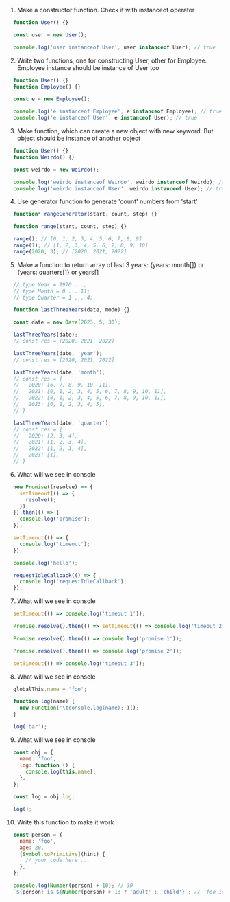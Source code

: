 1. Make a constructor function.
   Check it with instanceof operator

  ```javascript
    function User() {}
  
    const user = new User();
  
    console.log('user instanceof User', user instanceof User); // true
  ```

2. Write two functions, one for constructing User, other for Employee.
   Employee instance should be instance of User too

  ```javascript
    function User() {}
    function Employee() {}
  
    const e = new Employee();
  
    console.log('e instanceof Employee', e instanceof Employee); // true
    console.log('e instanceof User', e instanceof User); // true
  ```

3. Make function, which can create a new object with new keyword.
   But object should be instance of another object

  ```javascript
    function User() {}
    function Weirdo() {}
  
    const weirdo = new Weirdo();
  
    console.log('weirdo instanceof Weirdo', weirdo instanceof Weirdo); // false
    console.log('weirdo instanceof User', weirdo instanceof User); // true
  ```

4. Use generator function to generate 'count' numbers from 'start'

  ```javascript
    function* rangeGenerator(start, count, step) {}
  
    function range(start, count, step) {}
  
    range(); // [0, 1, 2, 3, 4, 5, 6, 7, 8, 9]
    range(1); // [1, 2, 3, 4, 5, 6, 7, 8, 9, 10]
    range(2020, 3); // [2020, 2021, 2022]
  ```

5. Make a function to return array of last 3 years: {years: month[]} or {years: quarters[]} or years[]

  ```javascript
    // type Year = 1970 ...;
    // type Month = 0 ... 11;
    // type Quarter = 1 ... 4;
  
    function lastThreeYears(date, mode) {}
  
    const date = new Date(2023, 5, 30);
  
    lastThreeYears(date);
    // const res = [2020, 2021, 2022]
  
    lastThreeYears(date, 'year');
    // const res = [2020, 2021, 2022]
  
    lastThreeYears(date, 'month');
    // const res = {
    //   2020: [6, 7, 8, 9, 10, 11],
    //   2021: [0, 1, 2, 3, 4, 5, 6, 7, 8, 9, 10, 11],
    //   2022: [0, 1, 2, 3, 4, 5, 6, 7, 8, 9, 10, 11],
    //   2023: [0, 1, 2, 3, 4, 5],
    // }
  
    lastThreeYears(date, 'quarter');
    // const res = {
    //   2020: [2, 3, 4],
    //   2021: [1, 2, 3, 4],
    //   2022: [1, 2, 3, 4],
    //   2023: [1],
    // }
  ```

6. What will we see in console

  ```javascript
    new Promise((resolve) => {
      setTimeout(() => {
        resolve();
      });
    }).then(() => {
      console.log('promise');
    });
  
    setTimeout(() => {
      console.log('timeout');
    });
  
    console.log('hello');
  
    requestIdleCallback(() => {
      console.log('requestIdleCallback');
    });
  ```

7. What will we see in console

  ```javascript
    setTimeout(() => console.log('timeout 1'));
  
    Promise.resolve().then(() => setTimeout(() => console.log('timeout 2')));
  
    Promise.resolve().then(() => console.log('promise 1'));
  
    Promise.resolve().then(() => console.log('promise 2'));
  
    setTimeout(() => console.log('timeout 3'));
  ```

8. What will we see in console

  ```javascript
    globalThis.name = 'foo';
  
    function log(name) {
      new Function('\tconsole.log(name);')();
    }
  
    log('bar');
  ```

9. What will we see in console

  ```javascript
    const obj = {
      name: 'foo',
      log: function () {
        console.log(this.name);
      },
    };
  
    const log = obj.log;
  
    log();
  ```

10. Write this function to make it work

  ```javascript
    const person = {
      name: 'foo',
      age: 20,
      [Symbol.toPrimitive](hint) {
        // your code here ...
      },
    };
  
    console.log(Number(person) + 10); // 30
    `${person} is ${Number(person) > 18 ? 'adult' : 'child'}`; // 'foo is adult'
  ```
